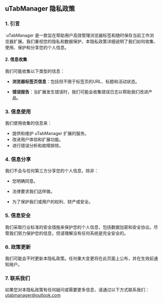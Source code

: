## uTabManager 隐私政策

### 1. 引言

​        uTabManager 是一款旨在帮助用户高效管理浏览器标签和随时保存当前工作浏览器扩展。我们重视您的隐私和数据保护，本隐私政策详细说明了我们如何收集、使用、保护和分享您的个人信息。



#### 2. 信息收集

我们可能收集以下类型的信息：

- **浏览器标签页信息**：包括但不限于标签页的URL、标题和活动状态。

- **错误报告**：当扩展发生错误时，我们可能会收集错误日志以帮助我们改进产品。

  

### 3. 信息使用

我们使用收集的信息来：

- 提供和维护 uTabManager 扩展的服务。
- 改进用户体验和扩展功能。
- 进行错误分析和故障排除。



### 4. 信息分享

我们不会与任何第三方分享您的个人信息，除非：

- 您明确同意。

- 法律要求我们这样做。

- 为了保护我们或用户的权利、财产或安全。

  

### 5. 信息安全 

​        我们采取行业标准的安全措施来保护您的个人信息，包括数据加密和安全协议。尽管我们努力保护您的信息，但请理解没有任何系统是完全安全的。



### 6. 政策更新

​        我们可能会不时更新本隐私政策。任何重大变更将在此页面上公布，并在生效前通知用户。



### 7. 联系我们 

​        如果您对本隐私政策有任何疑问或需要更多信息，请通过以下方式联系我们：utabmanager@outlook.com